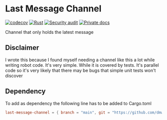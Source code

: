 # Last Message Channel

[![codecov](https://codecov.io/gh/dmweis/last-message-channel/branch/main/graph/badge.svg)](https://codecov.io/gh/dmweis/last-message-channel)
[![Rust](https://github.com/dmweis/last-message-channel/workflows/Rust/badge.svg)](https://github.com/dmweis/last-message-channel/actions)
[![Security audit](https://github.com/dmweis/last-message-channel/workflows/Security%20audit/badge.svg)](https://github.com/dmweis/last-message-channel/actions)
[![Private docs](https://github.com/dmweis/last-message-channel/workflows/Deploy%20Docs%20to%20GitHub%20Pages/badge.svg)](https://davidweis.dev/last-message-channel/last_message_channel/index.html)

Channel that only holds the latest message

## Disclaimer

I wrote this because I found myself needing a channel like this a lot while writing robot code. It's very simple. While it is covered by tests. It's parallel code so it's very likely that there may be bugs that simple unit tests won't discover

## Dependency

To add as dependency the following line has to be added to Cargo.toml

```toml
last-message-channel = { branch = "main", git = "https://github.com/dmweis/last-message-channel" }
```
